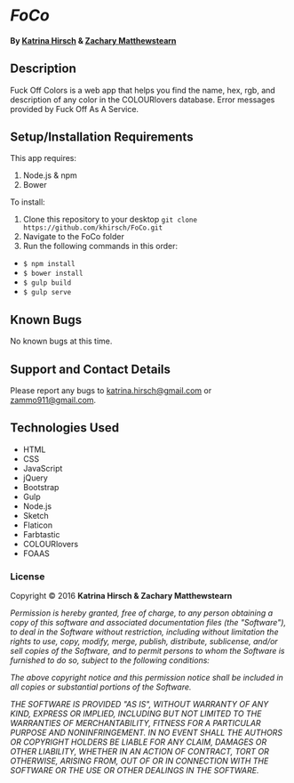 # _FoCo_

#### By [**Katrina Hirsch**](https://github.com/khirsch)  &amp; [**Zachary Matthewstearn**](https://github.com/zacharyMatthewstearn)

## Description

Fuck Off Colors is a web app that helps you find the name, hex, rgb, and description of any color in the COLOURlovers database. Error messages provided by Fuck Off As A Service.

## Setup/Installation Requirements

This app requires:

1. Node.js & npm
2. Bower

To install:

1. Clone this repository to your desktop `git clone https://github.com/khirsch/FoCo.git`
2. Navigate to the FoCo folder
3. Run the following commands in this order:
  * `$ npm install`
  * `$ bower install`
  * `$ gulp build`
  * `$ gulp serve`

## Known Bugs

No known bugs at this time.

## Support and Contact Details

Please report any bugs to katrina.hirsch@gmail.com or zammo911@gmail.com.

## Technologies Used

* HTML
* CSS
* JavaScript
* jQuery
* Bootstrap
* Gulp
* Node.js
* Sketch
* Flaticon
* Farbtastic
* COLOURlovers
* FOAAS

### License

Copyright &copy; 2016 **Katrina Hirsch &amp; Zachary Matthewstearn**

_Permission is hereby granted, free of charge, to any person obtaining a copy of this software and associated documentation files (the "Software"), to deal in the Software without restriction, including without limitation the rights to use, copy, modify, merge, publish, distribute, sublicense, and/or sell copies of the Software, and to permit persons to whom the Software is furnished to do so, subject to the following conditions:_

_The above copyright notice and this permission notice shall be included in all copies or substantial portions of the Software._

_THE SOFTWARE IS PROVIDED "AS IS", WITHOUT WARRANTY OF ANY KIND, EXPRESS OR IMPLIED, INCLUDING BUT NOT LIMITED TO THE WARRANTIES OF MERCHANTABILITY, FITNESS FOR A PARTICULAR PURPOSE AND NONINFRINGEMENT. IN NO EVENT SHALL THE AUTHORS OR COPYRIGHT HOLDERS BE LIABLE FOR ANY CLAIM, DAMAGES OR OTHER LIABILITY, WHETHER IN AN ACTION OF CONTRACT, TORT OR OTHERWISE, ARISING FROM, OUT OF OR IN CONNECTION WITH THE SOFTWARE OR THE USE OR OTHER DEALINGS IN THE SOFTWARE._
